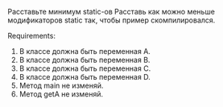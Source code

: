 Расставьте минимум static-ов
Расставь как можно меньше модификаторов static так, чтобы пример скомпилировался.


Requirements:
1. В классе должна быть переменная A.
2. В классе должна быть переменная B.
3. В классе должна быть переменная C.
4. В классе должна быть переменная D.
5. Метод main не изменяй.
6. Метод getA не изменяй.
